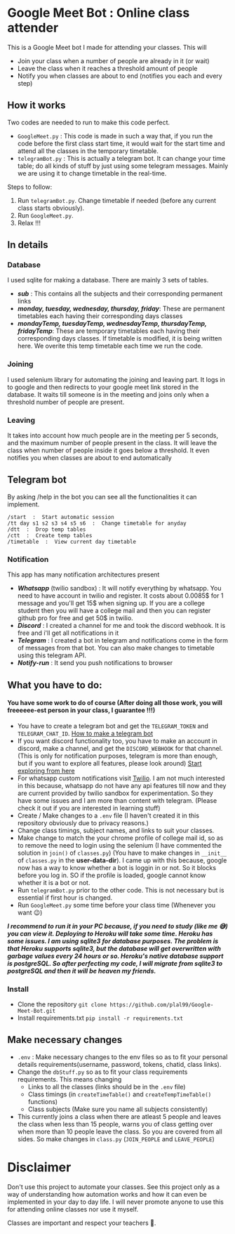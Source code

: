 # Google Meet Bot : Online class attender
This is a Google Meet bot I made for attending your classes. This will 
- Join your class when a number of people are already in it (or wait)
- Leave the class when it reaches a threshold amount of people
- Notify you when classes are about to end (notifies you each and every step)

## How it works
Two codes are needed to run to make this code perfect.
- `GoogleMeet.py` : This code is made in such a way that, if you run the code before the first class start time, it would wait for the start time and attend all the classes in the temporary timetable.
- `telegramBot.py` : This is actually a telegram bot. It can change your time table; do all kinds of stuff by just using some telegram messages. Mainly we are using it to change timetable in the real-time.

Steps to follow:
1. Run `telegramBot.py`. Change timetable if needed (before any current class starts obviously).
2. Run `GoogleMeet.py`.
3. Relax !!!

## In details
### Database
I used sqlite for making a database. There are mainly 3 sets of tables.
- **_sub_** : This contains all the subjects and their corresponding permanent links
- **_monday, tuesday, wednesday, thursday, friday_**: These are permanent timetables each having their corresponding days classes
- **_mondayTemp, tuesdayTemp, wednesdayTemp, thursdayTemp, fridayTemp_**: These are temporary timetables each having their corresponding days classes. If timetable is modified, it is being written here. We overite this temp timetable each time we run the code.

### Joining
I used selenium library for automating the joining and leaving part. It logs in to google and then redirects to your google meet link stored in the database. It waits till someone is in the meeting and joins only when a threshold number of people are present.

### Leaving
It takes into account how much people are in the meeting per 5 seconds, and the maximum number of people present in the class. It will leave the class when number of people inside it goes below a threshold. It even notifies you when classes are about to end automatically

## Telegram bot 
By asking /help in the bot you can see all the functionalities it can implement.

```
/start  :  Start automatic session
/tt day s1 s2 s3 s4 s5 s6  :  Change timetable for anyday
/dtt  :  Drop temp tables
/ctt  :  Create temp tables
/timetable  :  View current day timetable

```

### Notification 
This app has many notification architectures present
- **_Whatsapp_** (twilio sandbox) : It will notify everything by whatsapp. You need to have account in twilio and register. It costs about 0.0085$ for 1 message and you'll get 15$ when signing up. If you are a college student then you will have a college mail and then you can register github pro for free and get 50$ in twilio.
- **_Discord_** : I created a channel for me and took the discord webhook. It is free and i'll get all notifications in it
- **_Telegram_** : I created a bot in telegram and notifications come in the form of messages from that bot. You can also make changes to timetable using this telegram API.
- **_Notify-run_** : It send you push notifications to browser

## What you have to do:
#### You have some work to do of course (After doing all those work, you will freeeeee-est person in your class, I guarantee !!!)
- You have to create a telegram bot and get the `TELEGRAM_TOKEN` and `TELEGRAM_CHAT_ID`. [How to make a telegram bot](https://medium.com/@ManHay_Hong/how-to-create-a-telegram-bot-and-send-messages-with-python-4cf314d9fa3e)
- If you want discord functionality too, you have to make an account in discord, make a channel, and get the `DISCORD_WEBHOOK` for that channel.(This is only for notification purposes, telegram is more than enough, but if you want to explore all features, please look around) [Start exploring from here](https://www.digitalocean.com/community/tutorials/how-to-use-discord-webhooks-to-get-notifications-for-your-website-status-on-ubuntu-18-04)
- For whatsapp custom notifications visit [Twilio](https://www.twilio.com/docs/whatsapp/api). I am not much interested in this because, whatsapp do not have any api features till now and they are current provided by twilio sandbox for experimentation. So they have some issues and I am more than content with telegram. (Please check it out if you are interested in learning stuff)
- Create / Make changes to a `.env` file (I haven't created it in this repository obviously due to privacy reasons.)
- Change class timings, subject names, and links to suit your classes.
- Make change to match the your chrome profile of college mail id, so as to remove the need to login using the selenium (I have commented the solution in `join()` of `classes.py`) (You have to make changes in `__init__` of `classes.py` in the __user-data-dir__). I came up with this because, google now has a way to know whether a bot is loggin in or not. So it blocks before you log in. SO if the profile is loaded, google cannot know whether it is a bot or not.
- Run `telegramBot.py` prior to the other code. This is not necessary but is essential if first hour is changed.
- Run `GoogleMeet.py` some time before your class time (Whenever you want :wink:)


__*I recommend to run it in your PC because, if you need to study (like me :sweat_smile:) you can view it. Deploying to Heroku will take some time. Heroku has some issues. I am using sqlite3 for database purposes. The problem is that Heroku supports sqlite3, but the database will get overwritten with garbage values every 24 hours or so. Heroku's native database support is postgreSQL. So after perfecting my code, I will migrate from sqlite3 to postgreSQL and then it will be heaven my friends.*__
### Install
 - Clone the repository `git clone https://github.com/plal99/Google-Meet-Bot.git`
 - Install requirements.txt `pip install -r requirements.txt`

## Make necessary changes
- `.env` : Make necessary changes to the env files so as to fit your personal details requirements(username, password, tokens, chatid, class links).
- Change the `dbStuff.py` so as to fit your class requirements requirements. This means changing
    - Links to all the classes (links should be in the `.env` file)
    - Class timings (in `createTimeTable()` and `createTempTimeTable()` functions)
    - Class subjects (Make sure you name all subjects consistently)
- This currently joins a class when there are atleast 5 people and leaves the class when less than 15 people, warns you of class getting over when more than 10 people leave the class. So you are covered from all sides. So make changes in `class.py` (`JOIN_PEOPLE` and `LEAVE_PEOPLE`)


# Disclaimer
Don't use this project to automate your classes. See this project only as a way of understanding how automation works and how it can even be implemented in your day to day life. I will never promote anyone to use this for attending online classes nor use it myself.

Classes are important and respect your teachers :slightly_smiling_face:.
